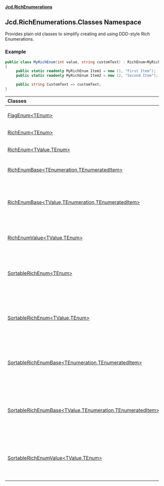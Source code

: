 #### [Jcd.RichEnumerations](index.md 'index')

## Jcd.RichEnumerations.Classes Namespace

Provides plain old classes to simplify creating and using DDD-style Rich Enumerations.

### Example

```csharp
public class MyRichEnum(int value, string customText) : RichEnum<MyRichEnum>(value)
{
     public static readonly MyRichEnum Item1 = new (1, "First Item");
     public static readonly MyRichEnum Item2 = new (2, "Second Item");

     public string CustomText => customText;
}
```

| Classes                                                                                                                                                                                                                  |                                                                                                                                                                                                                                                                                                                                                                                                                                                                                      |
|:-------------------------------------------------------------------------------------------------------------------------------------------------------------------------------------------------------------------------|:-------------------------------------------------------------------------------------------------------------------------------------------------------------------------------------------------------------------------------------------------------------------------------------------------------------------------------------------------------------------------------------------------------------------------------------------------------------------------------------|
| [FlagEnum&lt;TEnum&gt;](FlagEnum_TEnum_.md 'Jcd.RichEnumerations.Classes.FlagEnum<TEnum>')                                                                                                                               | A rich enumeration type that supports setting individual flags for up to 64 flags.                                                                                                                                                                                                                                                                                                                                                                                                   |
| [RichEnum&lt;TEnum&gt;](RichEnum_TEnum_.md 'Jcd.RichEnumerations.Classes.RichEnum<TEnum>')                                                                                                                               | A [RichEnum&lt;TValue,TEnum&gt;](RichEnum_TValue,TEnum_.md 'Jcd.RichEnumerations.Classes.RichEnum<TValue,TEnum>') with TValue set to int.                                                                                                                                                                                                                                                                                                                                            |
| [RichEnum&lt;TValue,TEnum&gt;](RichEnum_TValue,TEnum_.md 'Jcd.RichEnumerations.Classes.RichEnum<TValue,TEnum>')                                                                                                          | A [RichEnum&lt;TValue,TEnum&gt;](RichEnum_TValue,TEnum_.md 'Jcd.RichEnumerations.Classes.RichEnum<TValue,TEnum>') with Value as a user defined type.                                                                                                                                                                                                                                                                                                                                 |
| [RichEnumBase&lt;TEnumeration,TEnumeratedItem&gt;](RichEnumBase_TEnumeration,TEnumeratedItem_.md 'Jcd.RichEnumerations.Classes.RichEnumBase<TEnumeration,TEnumeratedItem>')                                              | Provides access to all instances on the enumeration container by way of the [All](RichEnumBase_TEnumeration,TEnumeratedItem_.All.md 'Jcd.RichEnumerations.Classes.RichEnumBase<TEnumeration,TEnumeratedItem>.All') property.                                                                                                                                                                                                                                                         |
| [RichEnumBase&lt;TValue,TEnumeration,TEnumeratedItem&gt;](RichEnumBase_TValue,TEnumeration,TEnumeratedItem_.md 'Jcd.RichEnumerations.Classes.RichEnumBase<TValue,TEnumeration,TEnumeratedItem>')                         | Provides access to a lookup of all instances on the enumeration container by way of the [ByValue](RichEnumBase_TValue,TEnumeration,TEnumeratedItem_.ByValue.md 'Jcd.RichEnumerations.Classes.RichEnumBase<TValue,TEnumeration,TEnumeratedItem>.ByValue') property. And allows lookup of items by value. This is used in [RichEnum&lt;TValue,TEnum&gt;](RichEnum_TValue,TEnum_.md 'Jcd.RichEnumerations.Classes.RichEnum<TValue,TEnum>') to provide conversion operators. |
| [RichEnumValue&lt;TValue,TEnum&gt;](RichEnumValue_TValue,TEnum_.md 'Jcd.RichEnumerations.Classes.RichEnumValue<TValue,TEnum>')                                                                                           | A [RichEnumValue&lt;TValue,TEnum&gt;](RichEnumValue_TValue,TEnum_.md 'Jcd.RichEnumerations.Classes.RichEnumValue<TValue,TEnum>') with Value as a user defined type.                                                                                                                                                                                                                                                                                                                  |
| [SortableRichEnum&lt;TEnum&gt;](SortableRichEnum_TEnum_.md 'Jcd.RichEnumerations.Classes.SortableRichEnum<TEnum>')                                                                                                       | A base for sortable rich enumerations. This type provides a hook to sort the [RichEnum&lt;TValue,TEnum&gt;](RichEnum_TValue,TEnum_.md 'Jcd.RichEnumerations.Classes.RichEnum<TValue,TEnum>')`.All` collection. `.Sort()` should be called once and only once during application startup.                                                                                                                                                                                         |
| [SortableRichEnum&lt;TValue,TEnum&gt;](SortableRichEnum_TValue,TEnum_.md 'Jcd.RichEnumerations.Classes.SortableRichEnum<TValue,TEnum>')                                                                                  | A base for sortable rich enumerations. This type provides a hook to sort the [RichEnum&lt;TValue,TEnum&gt;](RichEnum_TValue,TEnum_.md 'Jcd.RichEnumerations.Classes.RichEnum<TValue,TEnum>')`.All` collection. `.Sort()` should be called once and only once during application startup.                                                                                                                                                                                         |
| [SortableRichEnumBase&lt;TEnumeration,TEnumeratedItem&gt;](SortableRichEnumBase_TEnumeration,TEnumeratedItem_.md 'Jcd.RichEnumerations.Classes.SortableRichEnumBase<TEnumeration,TEnumeratedItem>')                      | A base for sortable rich enumerations. This type provides a hook to sort the [RichEnum&lt;TValue,TEnum&gt;](RichEnum_TValue,TEnum_.md 'Jcd.RichEnumerations.Classes.RichEnum<TValue,TEnum>')`All` collection. `.Sort()` should be called once and only once during application startup.                                                                                                                                                                                          |
| [SortableRichEnumBase&lt;TValue,TEnumeration,TEnumeratedItem&gt;](SortableRichEnumBase_TValue,TEnumeration,TEnumeratedItem_.md 'Jcd.RichEnumerations.Classes.SortableRichEnumBase<TValue,TEnumeration,TEnumeratedItem>') | A base for sortable rich enumerations where the .Value property is present on the enumerated type. This type provides a hook to sort the .All collection. `.Sort()` should be called once and only once during application startup.                                                                                                                                                                                                                                          |
| [SortableRichEnumValue&lt;TValue,TEnum&gt;](SortableRichEnumValue_TValue,TEnum_.md 'Jcd.RichEnumerations.Classes.SortableRichEnumValue<TValue,TEnum>')                                                                   | A base for sortable rich enumerations. This type provides a hook to sort the [RichEnum&lt;TValue,TEnum&gt;](RichEnum_TValue,TEnum_.md 'Jcd.RichEnumerations.Classes.RichEnum<TValue,TEnum>')`.All` collection. `.Sort()` should be called once and only once during application startup.                                                                                                                                                                                         |
